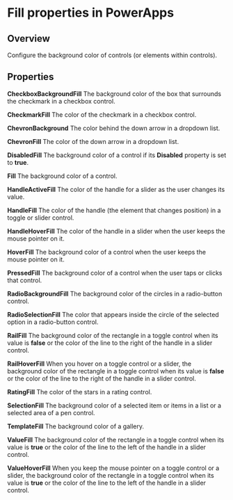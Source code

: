 <properties
    pageTitle="Fill properties | Microsoft PowerApps"
    description="Reference information about properties such as Fill, RailFill, and ValueFill"
    services=""
    suite="powerapps"
    documentationCenter="na"
    authors="aftowen"
    manager="erikre"
    editor=""
    tags=""/>

<tags
   ms.service="powerapps"
   ms.devlang="na"
   ms.topic="article"
   ms.tgt_pltfrm="na"
   ms.workload="na"
   ms.date="03/17/2016"
   ms.author="anneta"/>

# Fill properties in PowerApps #

## Overview ##
Configure the background color of controls (or elements within controls).

## Properties ##

**CheckboxBackgroundFill** The background color of the box that surrounds the checkmark in a checkbox control.

**CheckmarkFill** The color of the checkmark in a checkbox control.

**ChevronBackground** The color behind the down arrow in a dropdown list.

**ChevronFill** The color of the down arrow in a dropdown list.

**DisabledFill** The background color of a control if its **Disabled** property is set to **true**.

**Fill** The background color of a control.

**HandleActiveFill** The color of the handle for a slider as the user changes its value.

**HandleFill** The color of the handle (the element that changes position) in a toggle or slider control.

**HandleHoverFill** The color of the handle in a slider when the user keeps the mouse pointer on it.

**HoverFill** The background color of a control when the user keeps the mouse pointer on it.

**PressedFill** The background color of a control when the user taps or clicks that control.

**RadioBackgroundFill** The background color of the circles in a radio-button control.

**RadioSelectionFill** The color that appears inside the circle of the selected option in a radio-button control.

**RailFill** The background color of the rectangle in a toggle control when its value is **false** or the color of the line to the right of the handle in a slider control.

**RailHoverFill** When you hover on a toggle control or a slider, the background color of the rectangle in a toggle control when its value is **false** or the color of the line to the right of the handle in a slider control.

**RatingFill** The color of the stars in a rating control.

**SelectionFill** The background color of a selected item or items in a list or a selected area of a pen control.

**TemplateFill** The background color of a gallery.

**ValueFill** The background color of the rectangle in a toggle control when its value is **true** or the color of the line to the left of the handle in a slider control.

**ValueHoverFill** When you keep the mouse pointer on a toggle control or a slider, the background color of the rectangle in a toggle control when its value is **true** or the color of the line to the left of the handle in a slider control.
